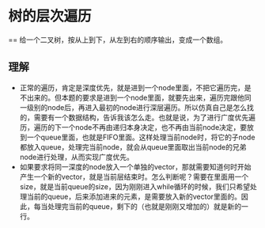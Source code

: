 # 树的层次遍历
==
给一个二叉树，按从上到下，从左到右的顺序输出，变成一个数组。

## 理解
* 正常的遍历，肯定是深度优先，就是进到一个node里面，不把它遍历完，是不出来的。但本题的要求是进到一个node里面，就要先出来，遍历完跟他同一级别的node后，再进入最初的node进行深层遍历。所以仿真自己是怎么找的，需要有一个数据结构，告诉我该怎么走。也就是说，为了进行广度优先遍历，遍历的下一个node不再由递归本身决定，也不再由当前node决定，要放到一个queue里面，也就是FIFO里面。这样处理当前node时，将它的子node都放入queue，处理完当前node，就会从queue里面取出当前node的兄弟node进行处理，从而实现广度优先。<br>
* 如果要求将同一深度的node放入一个单独的vector，那就需要知道何时开始产生一个新的vector，就是当前层结束时。怎么判断呢？需要在里面用一个size，就是当前queue的size，因为刚刚进入while循环的时候，我们只希望处理当前的queue，后来添加进来的元素，是需要放入新的vector里面的。因此，每当处理完当前的queue，剩下的（也就是刚刚又增加的）就是新的一行。